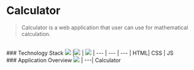 # Calculator
> Calculator is a web application that user can use for mathematical calculation.

<br>
### Technology Stack
<img src="https://www.w3.org/html/logo/downloads/HTML5_Badge_64.png"> |<img src="http://i.imgur.com/ClWLNuW.png"> | <img src="http://i.imgur.com/vnd96c2.png"> | 
--- | --- | --- |
HTML| CSS | JS

<br>
### Application Overview
<img src="http://i.imgur.com/pgjfxiq.jpg"> |
---|
Calculator
